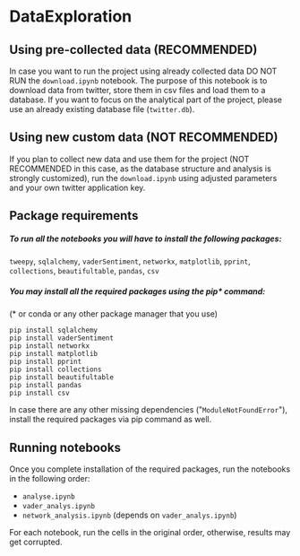 # DataExploration
## Using pre-collected data (RECOMMENDED)
In case you want to run the project using already collected data DO NOT RUN the `download.ipynb` notebook.
The purpose of this notebook is to download data from twitter, store them in csv files and load them to a database.
If you want to focus on the analytical part of the project, please use an already existing database file (`twitter.db`).
## Using new custom data (NOT RECOMMENDED)
If you plan to collect new data and use them for the project (NOT RECOMMENDED in this case, as the database structure and analysis is strongly customized), run the `download.ipynb` using adjusted parameters and your own twitter application key.
## Package requirements
##### To run all the notebooks you will have to install the following packages:
`tweepy`, `sqlalchemy`, `vaderSentiment`, `networkx`, `matplotlib`, `pprint`, `collections`, `beautifultable`, `pandas`, `csv`

##### You may install all the required packages using the pip* command:
(* or conda or any other package manager that you use)
```pip install tweepy
pip install sqlalchemy
pip install vaderSentiment
pip install networkx
pip install matplotlib
pip install pprint
pip install collections
pip install beautifultable
pip install pandas
pip install csv
```

In case there are any other missing dependencies ("`ModuleNotFoundError`"), install the required packages via pip command as well.

## Running notebooks
Once you complete installation of the required packages, run the notebooks in the following order:
* `analyse.ipynb`
* `vader_analys.ipynb`
* `network_analysis.ipynb` (depends on `vader_analys.ipynb`)

For each notebook, run the cells in the original order, otherwise, results may get corrupted.